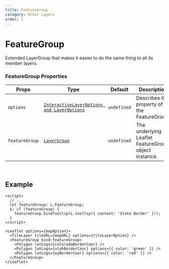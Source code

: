 ```yaml
---
title: FeatureGroup
category: Other Layers
order: 1
---
```


<script>
  import FeatureGroupUsage from '/src/common/sample/featuregroup/FeatureGroupUsage.svelte';
</script>

# FeatureGroup

Extended LayerGroup that makes it easier to do the same thing to all its member layers.

### FeatureGroup Properties

<div class='doc-table-container'>

| Props | Type | Default | Description | Required |
| --- | --- | --- | --- | -- |
| `options` | [`InteractiveLayerOptions and LayerOptions`](https://leafletjs.com/reference.html#featuregroup) | `undefined` | Describes the property of the FeatureGroup. | `false` |
| `featureGroup` | [`LayerGroup`](https://leafletjs.com/reference.html#layergroup-l-layergroup) | `undefined` | The underlying Leaflet FeatureGroup object instance. | `false` |

</div>
<br>

## Example

<div class='example'>
  <FeatureGroupUsage />

  ```svelte
  <script>
    // ...
    let featureGroup: L.FeatureGroup;
    $: if (featureGroup) {
      featureGroup.bindTooltip(L.tooltip({ content: 'State Border' }));
    }
  </script>

  <Leaflet options={mapOption}>
    <TileLayer tileURL={mapURL} options={tileLayerOption} />
    <FeatureGroup bind:featureGroup>
      <Polygon latLngs={coloradoBorderCoor} />
      <Polygon latLngs={utahBorderCoor} options={{ color: 'green' }} />
      <Polygon latLngs={wyBorderCoor} options={{ color: 'red' }} />
    </FeatureGroup>
  </Leaflet>
  ```

</div>